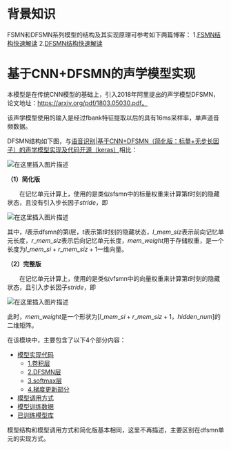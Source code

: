 # 背景知识
FSMN和DFSMN系列模型的结构及其实现原理可参考如下两篇博客：
1.[FSMN结构快速解读](https://www.cnblogs.com/machine-lyc/p/10572936.html)
2.[DFSMN结构快速解读](https://www.cnblogs.com/machine-lyc/p/10573743.html)

# 基于CNN+DFSMN的声学模型实现
本模型是在传统CNN模型的基础上，引入2018年阿里提出的声学模型DFSMN，论文地址：https://arxiv.org/pdf/1803.05030.pdf。

该声学模型使用的输入是经过fbank特征提取以后的具有16ms采样率，单声道音频数据。

DFSMN结构如下图，与[语音识别|基于CNN+DFSMN（简化版：标量+无步长因子）的声学模型实现及代码开源（keras）](https://blog.csdn.net/qq_28385535/article/details/100236023)相比：

![在这里插入图片描述](https://img-blog.csdnimg.cn/20191024104328759.png?x-oss-process=image/watermark,type_ZmFuZ3poZW5naGVpdGk,shadow_10,text_aHR0cHM6Ly9ibG9nLmNzZG4ubmV0L3FxXzI4Mzg1NTM1,size_16,color_FFFFFF,t_70)

**（1）简化版**

　　在记忆单元计算上，使用的是类似sfsmn中的标量权重来计算第$t$时刻的隐藏状态，且没有引入步长因子$stride$，即

![在这里插入图片描述](https://img-blog.csdnimg.cn/20191026171531488.png)

其中，$l$表示dfsmn的第$l$层，$t$表示第$t$时刻的隐藏状态，$l\_mem\_siz$表示前向记忆单元长度，$r\_mem\_siz$表示后向记忆单元长度，$mem\_weight$用于存储权重，是一个长度为$l\_mem\_si+r\_mem\_siz+1$一维向量。

**（2）完整版**

　　在记忆单元计算上，使用的是类似vfsmn中的向量权重来计算第$t$时刻的隐藏状态，且引入步长因子$stride$，即

![在这里插入图片描述](https://img-blog.csdnimg.cn/20191026171604377.png)

此时，$mem\_weight$是一个形状为$[l\_mem\_si+r\_mem\_siz+1，hidden\_num]$的二维矩阵。

在该模块中，主要包含了以下4个部分内容：
* [模型实现代码](#模型实现代码)
  * [1.卷积层](##1.卷积层)
  * [2.DFSMN层](##2.DFSMN层)
  * [3.softmax层](##3.softmax层)
  * [4.梯度更新部分](#4.梯度更新部分)
* [模型调用方式](#模型调用方式)
* [模型训练数据](#模型训练数据)
* [已训练模型库](#已训练模型库)

模型结构和模型调用方式和简化版基本相同，这里不再描述，主要区别在dfsmn单元的实现方式。